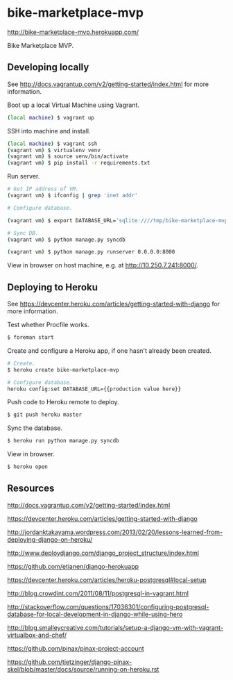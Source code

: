 bike-marketplace-mvp
====================

http://bike-marketplace-mvp.herokuapp.com/

Bike Marketplace MVP.

Developing locally
------------------

See http://docs.vagrantup.com/v2/getting-started/index.html for more information.

Boot up a local Virtual Machine using Vagrant.

```sh
(local machine) $ vagrant up
```

SSH into machine and install.

```sh
(local machine) $ vagrant ssh
(vagrant vm) $ virtualenv venv
(vagrant vm) $ source venv/bin/activate
(vagrant vm) $ pip install -r requirements.txt
```

Run server.

```sh
# Get IP address of VM.
(vagrant vm) $ ifconfig | grep 'inet addr'

# Configure database.

(vagrant vm) $ export DATABASE_URL='sqlite:////tmp/bike-marketplace-mvp.sqlite'

# Sync DB.
(vagrant vm) $ python manage.py syncdb

(vagrant vm) $ python manage.py runserver 0.0.0.0:8000
```

View in browser on host machine, e.g. at http://10.250.7.241:8000/.

Deploying to Heroku
-------------------

See https://devcenter.heroku.com/articles/getting-started-with-django for more information.

Test whether Procfile works.

```sh
$ foreman start
```

Create and configure a Heroku app, if one hasn't already been created.

```sh
# Create.
$ heroku create bike-marketplace-mvp

# Configure database.
heroku config:set DATABASE_URL={{production value here}}
```

Push code to Heroku remote to deploy.

```sh
$ git push heroku master
```

Sync the database.

```sh
$ heroku run python manage.py syncdb
```

View in browser.

```sh
$ heroku open
```

Resources
---------

http://docs.vagrantup.com/v2/getting-started/index.html

https://devcenter.heroku.com/articles/getting-started-with-django

http://jordanktakayama.wordpress.com/2013/02/20/lessons-learned-from-deploying-django-on-heroku/

http://www.deploydjango.com/django_project_structure/index.html

https://github.com/etianen/django-herokuapp

https://devcenter.heroku.com/articles/heroku-postgresql#local-setup

http://blog.crowdint.com/2011/08/11/postgresql-in-vagrant.html

http://stackoverflow.com/questions/17036301/configuring-postgresql-database-for-local-development-in-django-while-using-hero

http://blog.smalleycreative.com/tutorials/setup-a-django-vm-with-vagrant-virtualbox-and-chef/

https://github.com/pinax/pinax-project-account

https://github.com/tjetzinger/django-pinax-skel/blob/master/docs/source/running-on-heroku.rst